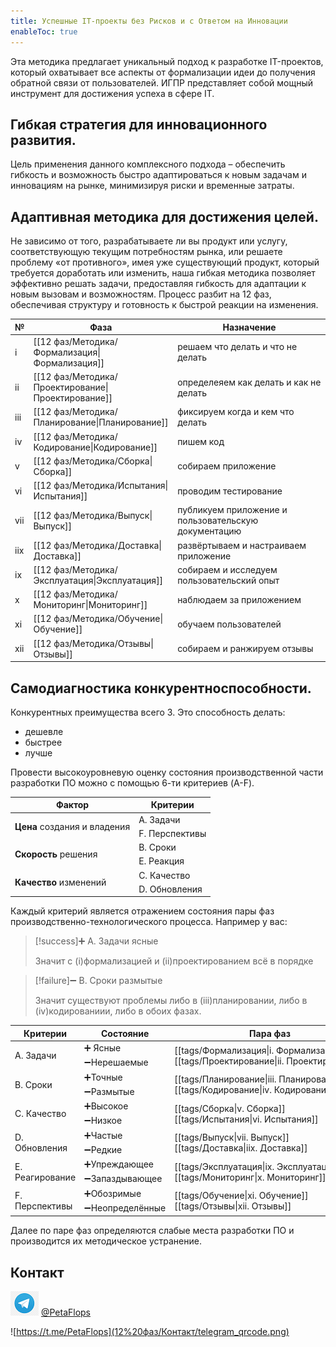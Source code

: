 ```yaml
---
title: Успешные IT-проекты без Рисков и с Ответом на Инновации
enableToc: true
---
```

Эта методика предлагает уникальный подход к разработке IT-проектов, который охватывает все аспекты от формализации идеи до получения обратной связи от пользователей. ИГПР представляет собой мощный инструмент для достижения успеха в сфере IT.

## Гибкая стратегия для инновационного развития.
Цель применения данного комплексного подхода – обеспечить гибкость и возможность быстро адаптироваться к новым задачам и инновациям на рынке, минимизируя риски и временные затраты.

## Адаптивная методика для достижения целей.
Не зависимо от того, разрабатываете ли вы продукт или услугу, соответствующую текущим потребностям рынка, или решаете проблему «от противного», имея уже существующий продукт, который требуется доработать или изменить, наша гибкая методика позволяет эффективно решать задачи, предоставляя гибкость для адаптации к новым вызовам и возможностям. Процесс разбит на 12 фаз, обеспечивая структуру и готовность к быстрой реакции на изменения.

| № | Фаза | Назначение|
|--|--|--|
|i|[[12 фаз/Методика/Формализация\|Формализация]]|решаем что делать и что не делать|
|ii|[[12 фаз/Методика/Проектирование\|Проектирование]]|определеяем как делать и как не делать|
|iii|[[12 фаз/Методика/Планирование\|Планирование]]|фиксируем когда и кем что делать|
|iv|[[12 фаз/Методика/Кодирование\|Кодирование]]|пишем код|
|v|[[12 фаз/Методика/Сборка\|Сборка]]|собираем приложение|
|vi|[[12 фаз/Методика/Испытания\|Испытания]]|проводим тестирование|
|vii|[[12 фаз/Методика/Выпуск\|Выпуск]]|публикуем приложение и пользовательскую документацию|
|iix|[[12 фаз/Методика/Доставка\|Доставка]]|развёртываем и настраиваем приложение|
|ix|[[12 фаз/Методика/Эксплуатация\|Эксплуатация]]|собираем и исследуем пользовательский опыт|
|x|[[12 фаз/Методика/Мониторинг\|Мониторинг]]|наблюдаем за приложением|
|xi|[[12 фаз/Методика/Обучение\|Обучение]]|обучаем пользователей|
|xii|[[12 фаз/Методика/Отзывы\|Отзывы]]|собираем и ранжируем отзывы|

## Самодиагностика конкурентноспособности.

Конкурентных преимущества всего 3. Это способность делать:
- дешевле
- быстрее
- лучше

Провести высокоуровневую оценку состояния производственной части разработки ПО можно с помощью 6-ти критериев (A-F).

<table>
	<thead>
		<tr>
			<th>Фактор</th>
			<th>Критерии</th>
		</tr>
	</thead>
	<tbody>
		<tr>
			<td rowspan=2><b>Цена</b> создания и владения</td>
			<td>A. Задачи</td>
		</tr>
		<tr>
			<td>F. Перспективы</td>
		</tr>
		<tr>
			<td rowspan=2><b>Скорость</b> решения</td>
			<td>B. Сроки </td>
		</tr>
		<tr>
			<td>E. Реакция</td>
		</tr>
		<tr>
			<td rowspan=2><b>Качество</b> изменений</td>
			<td>C. Качество</td>
		</tr>
		<tr>
			<td>D. Обновления</td>
		</tr>
	</tbody>
</table>

Каждый критерий является отражением состояния пары фаз производственно-технологического процесса. Например у вас:

> [!success]➕ А. Задачи ясные
>
> Значит с (i)формализацией и (ii)проектированием всё в порядке

> [!failure]➖ В. Сроки размытые
>
> Значит существуют проблемы либо в (iii)планировании, либо в (iv)кодированиии, либо в обоих фазах.

<table>
    <thead>
        <tr>
            <th>Критерии</th>
            <th>Состояние</th>
            <th>Пара фаз</th>
        </tr>
    </thead>
    <tbody>
        <tr>
            <td rowspan=2>A. Задачи</td>
            <td>➕ Ясные</td>
            <td rowspan=2 ><nobr>[[tags/Формализация|i. Формализация]]</nobr><br><nobr>[[tags/Проектирование|ii. Проектирование]]</nobr></td>
        </tr>
        <tr>
            <td>➖Нерешаемые</td>
        </tr>
        <tr>
            <td rowspan=2>B. Сроки</td>
            <td>➕Точные</td>
            <td rowspan=2 ><nobr>[[tags/Планирование|iii. Планирование]]</nobr><br><nobr>[[tags/Кодирование|iv. Кодирование]]</nobr></td>
        </tr>
        <tr>
            <td>➖Размытые</td>
        </tr>
        <tr>
            <td rowspan=2>C. Качество</td>
            <td>➕Высокое</td>
            <td rowspan=2 ><nobr>[[tags/Сборка|v. Сборка]]</nobr><br><nobr>[[tags/Испытания|vi. Испытания]]</nobr></td>
        </tr>
        <tr>
            <td>➖Низкое</td>
        </tr>
		<tr>
            <td rowspan=2>D. Обновления</td>
            <td>➕Частые</td>
            <td rowspan=2 ><nobr>[[tags/Выпуск|vii. Выпуск]]</nobr><br><nobr>[[tags/Доставка|iix. Доставка]]</nobr></td>
        </tr>
        <tr>
            <td>➖Редкие</td>
        </tr>
        <tr>
            <td rowspan=2>E. Реагирование</td>
            <td>➕Упреждающее</td>
            <td rowspan=2 ><nobr>[[tags/Эксплуатация|ix. Эксплуатация]]</nobr><br><nobr>[[tags/Мониторинг|x. Мониторинг]]</nobr></td>
        </tr>
        <tr>
            <td>➖Запаздывающее</td>
        </tr>
        <tr>
            <td rowspan=2>F. Перспективы</td>
            <td>➕Обозримые</td>
            <td rowspan=2 ><nobr>[[tags/Обучение|xi. Обучение]]</nobr><br><nobr>[[tags/Отзывы|xii. Отзывы]]</nobr></td>
        </tr>
        <tr>
            <td>➖Неопределённые</td>
        </tr>
    </tbody>
</table>

Далее по паре фаз определяются слабые места разработки ПО и производится их методическое устранение.

## Контакт

![Telegram](12%20фаз/Контакт/telegram-icon-blue-angle.png)
[@PetaFlops](https://t.me/PetaFlops)

![https://t.me/PetaFlops](12%20фаз/Контакт/telegram_qrcode.png)

